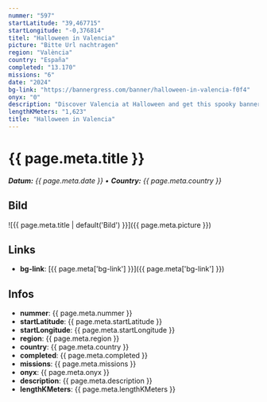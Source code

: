 ```yaml
---
nummer: "597"
startLatitude: "39,467715"
startLongitude: "-0,376814"
titel: "Halloween in Valencia"
picture: "Bitte Url nachtragen"
region: "València"
country: "España"
completed: "13.170"
missions: "6"
date: "2024"
bg-link: "https://bannergress.com/banner/halloween-in-valencia-f0f4"
onyx: "0"
description: "Discover Valencia at Halloween and get this spooky banner!"
lengthKMeters: "1,623"
title: "Halloween in Valencia"
---
```


# {{ page.meta.title }}
_**Datum:** {{ page.meta.date }} • **Country:** {{ page.meta.country }}_

## Bild
![{{ page.meta.title | default('Bild') }}]({{ page.meta.picture }})

## Links
- **bg-link**: [{{ page.meta['bg-link'] }}]({{ page.meta['bg-link'] }})

## Infos
- **nummer**: {{ page.meta.nummer }}
- **startLatitude**: {{ page.meta.startLatitude }}
- **startLongitude**: {{ page.meta.startLongitude }}
- **region**: {{ page.meta.region }}
- **country**: {{ page.meta.country }}
- **completed**: {{ page.meta.completed }}
- **missions**: {{ page.meta.missions }}
- **onyx**: {{ page.meta.onyx }}
- **description**: {{ page.meta.description }}
- **lengthKMeters**: {{ page.meta.lengthKMeters }}

